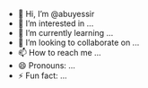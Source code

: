 - 👋 Hi, I’m @abuyessir
- 👀 I’m interested in ...
- 🌱 I’m currently learning ...
- 💞️ I’m looking to collaborate on ...
- 📫 How to reach me ...
- 😄 Pronouns: ...
- ⚡ Fun fact: ...

<!---
abuyessir/abuyessir is a ✨ special ✨ repository because its `README.md` (this file) appears on your GitHub profile.
You can click the Preview link to take a look at your changes.
--->
